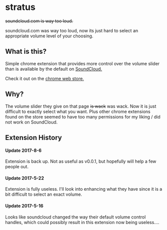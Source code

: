 # stratus
~~soundcloud.com is way too loud.~~

soundcloud.com was way too loud, now its just hard to select an appropriate volume level of your choosing.

## What is this?
Simple chrome extension that provides more control over the volume slider than is available by the default on [SoundCloud.](https://www.soundcloud.com)

Check it out on the [chrome web store.](https://chrome.google.com/webstore/detail/stratus/ankobfgkkipkkdpbkgpplhjoapjkfheg)

## Why?
The volume slider they give on that page ~~is wack~~ was wack. Now it is just difficult to exactly select what you want. Plus other chrome extensions found on the store seemed to have too many permissions for my liking / did not work on SoundCloud.

## Extension History

#### Update 2017-8-6
Extension is back up. Not as useful as v0.0.1, but hopefully will help a few people out.

#### Update 2017-5-22
Extension is fully useless. I'll look into enhancing what they have since it is a bit difficult to select an exact volume.

#### Update 2017-5-16
Looks like soundcloud changed the way their default volume control handles, which could possibly result in this extension now being useless....
